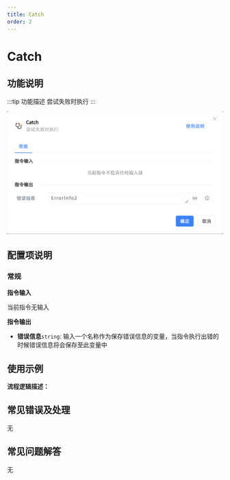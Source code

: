```yaml
---
title: Catch
order: 2
---
```


# Catch

## 功能说明

:::tip 功能描述
尝试失败时执行
:::

![Catch](../../../assets/Catch_command.png)

## 配置项说明

### 常规

**指令输入**

当前指令无输入


**指令输出**

- **错误信息**`string`: 输入一个名称作为保存错误信息的变量，当指令执行出错的时候错误信息将会保存至此变量中


## 使用示例

**流程逻辑描述：** 

## 常见错误及处理

无

## 常见问题解答

无

